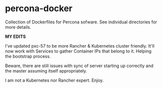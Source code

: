 # percona-docker

Collection of Dockerfiles for Percona sofware.
See individual directories for more details.

**MY EDITS**



I've updated pxc-57 to be more Rancher & Kubernetes cluster friendly. It'll now work with Services to gather Container IPs that belong to it.
Helping the bootstrap process.

Beware, there are still issues with sync of server starting up correctly and the master assuming itself appropriately.

I am not a Kubernetes nor Rancher expert. Enjoy.
